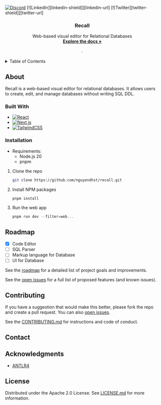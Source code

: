 
<!-- Improved compatibility of back to top link: See: https://github.com/othneildrew/Best-README-Template/pull/73 -->
<a id="readme-top"></a>


<!-- PROJECT SHIELDS -->
<!--
*** I'm using markdown "reference style" links for readability.
*** Reference links are enclosed in brackets [ ] instead of parentheses ( ).
*** See the bottom of this document for the declaration of the reference variables
*** for contributors-url, forks-url, etc. This is an optional, concise syntax you may use.
*** https://www.markdownguide.org/basic-syntax/#reference-style-links
-->
<!-- [![Contributors][contributors-shield]][contributors-url]
[![Forks][forks-shield]][forks-url]
[![Stargazers][stars-shield]][stars-url]
[![Issues][issues-shield]][issues-url]
[![Apache License][license-shield]][license-url] -->


[![Discord][discord-shield]][discord-url]
[![LinkedIn][linkedin-shield]][linkedin-url]
[![Twitter][twitter-shield]][twitter-url]



<!--[![screen Shot][product-screenshot]](https://)-->

<div align="center">
<h3 align="center">Recall</h3>
  <p align="center">
    Web-based visual editor for Relational Databases
    <br />
    <a href="https://github.com/nguyendhst/recall/wiki"><strong>Explore the docs »</strong></a>
    <br />
    <br />
    <!--<a href="">View Demo</a>-->
    ·
    <!--<a href="/issues/new?labels=bug&template=bug-report---.md">Report Bug</a>
    ·
    <a href="/issues/new?labels=enhancement&template=feature-request---.md">Request Feature</a>-->
  </p>
</div>

<!-- TABLE OF CONTENTS -->
<details>
  <summary>Table of Contents</summary>
  <ol>
    <li> <a href="#about">About</a> </li>
    <li><a href="#installation">Installation</a></li>
    <li><a href="#usage">Usage</a></li>
    <li><a href="#roadmap">Roadmap</a></li>
    <li><a href="#contributing">Contributing</a></li>
    <li><a href="#contact">Contact</a></li>
    <li><a href="#acknowledgments">Acknowledgments</a></li>
    <li><a href="#license">License</a></li>
  </ol>
</details>

## About

Recall is a web-based visual editor for relational databases. It allows users to create, edit, and manage databases without writing SQL DDL.

### Built With
* [![React][React.js]][React-url]
* [![Next.js][Next.js]][Next-url]
* [![TailwindCSS][TailwindCSS]][Tailwind-url]

### Installation

- Requirements:
  - Node.js 20
  - pnpm

1. Clone the repo
   ```sh
   git clone https://github.com/nguyendhst/recall.git
   ```
2. Install NPM packages
   ```sh
   pnpm install
   ```
3. Run the web app
   ```js
   pnpm run dev --filter=web...
   ```


## Roadmap

* [X] Code Editor
* [ ] SQL Parser
* [ ] Markup language for Database
* [ ] UI for Database

See the [roadmap](readme/ROADMAP.md) for a detailed list of project goals and improvements.

See the [open issues](/issues) for a full list of proposed features (and known issues).


## Contributing

If you have a suggestion that would make this better, please fork the repo and create a pull request. You can also [open issues](/issues).


See the [CONTRIBUTING.md](readme/CONTRIBUTING.md) for instructions and code of conduct.

## Contact


## Acknowledgments

* [ANTLR4](https://www.antlr.org/)

## License

Distributed under the Apache 2.0 License. See [LICENSE.md](LICENSE.md) for more information.


<!-- https://www.markdownguide.org/basic-syntax/#reference-style-links -->
[contributors-shield]: https://img.shields.io/github/contributors/onlook-dev/studio.svg?style=for-the-badge
[contributors-url]: https://github.com/

[discord-shield]: https://img.shields.io/badge/-Discord-black?logo=discord&colorB=555
[discord-url]: https://discord.gg/

[React.js]: https://img.shields.io/badge/react-%2320232a.svg?logo=react&logoColor=%2361DAFB
[React-url]: https://reactjs.org/

[TailwindCSS]: https://img.shields.io/badge/tailwindcss-%2338B2AC.svg?logo=tailwind-css&logoColor=white
[Tailwind-url]: https://tailwindcss.com/

[product-screenshot]: readme/assets/brand.png

[Next.js]: https://img.shields.io/badge/Next.js-000000?logo=Next.js&logoColor=white
[Next-url]: https://nextjs.org/
